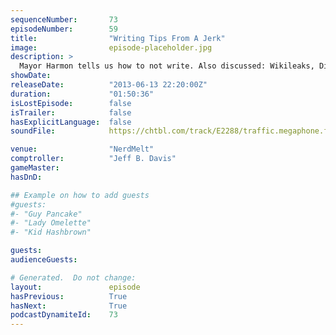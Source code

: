 ```yaml
---
sequenceNumber:       73
episodeNumber:        59
title:                "Writing Tips From A Jerk"
image:                episode-placeholder.jpg
description: >
  Mayor Harmon tells us how to not write. Also discussed: Wikileaks, Disabilities, Ben Affleck and puppies.
showDate:             
releaseDate:          "2013-06-13 22:20:00Z"
duration:             "01:50:36"
isLostEpisode:        false
isTrailer:            false
hasExplicitLanguage:  false
soundFile:            https://chtbl.com/track/E2288/traffic.megaphone.fm/STA7617164198.mp3?updated=1554506313

venue:                "NerdMelt"
comptroller:          "Jeff B. Davis"
gameMaster:           
hasDnD:               

## Example on how to add guests
#guests:
#- "Guy Pancake"
#- "Lady Omelette"
#- "Kid Hashbrown"

guests:
audienceGuests:

# Generated.  Do not change:
layout:               episode
hasPrevious:          True
hasNext:              True
podcastDynamiteId:    73
---
```

